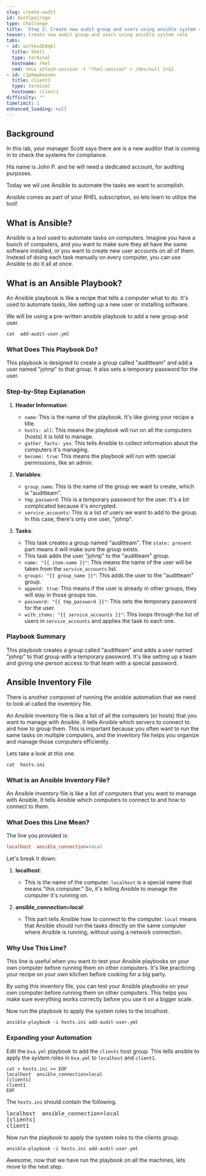 ```yaml
---
slug: create-audit
id: dxxtlpejrxgo
type: challenge
title: 'Step 2: Create new audit group and users using ansible system role'
teaser: Create new audit group and users using ansible system role
tabs:
- id: azrkksd28qkl
  title: Shell
  type: terminal
  hostname: rhel
  cmd: tmux attach-session -t "rhel-session" > /dev/null 2>&1
- id: c1p0ewmsonmx
  title: client1
  type: terminal
  hostname: client1
difficulty: ""
timelimit: 1
enhanced_loading: null
---
```

## Background

In this lab, your manager Scott says there are is a new auditor that is coming in to check the systems for compliance.

His name is John P. and he will need a dedicated account, for auditing purposes.

Today we wil use Ansible to automate the tasks we want to acomplish.

Ansible comes as part of your RHEL subscription, so lets learn to utilize the tool!

## What is Ansible?

Ansible is a tool used to automate tasks on computers. Imagine you have a bunch of computers, and you want to make sure they all have the same software installed, or you want to create new user accounts on all of them. Instead of doing each task manually on every computer, you can use Ansible to do it all at once.

## What is an Ansible Playbook?
An Ansible playbook is like a recipe that tells a computer what to do. It's used to automate tasks, like setting up a new user or installing software.

We will be using a pre-written ansible playbook to add a new group and user.

```bash,run
cat  add-audit-user.yml
```

### What Does This Playbook Do?
This playbook is designed to create a group called "auditteam" and add a user named "johnp" to that group. It also sets a temporary password for the user.

### Step-by-Step Explanation

1. **Header Information**:
   - `name`: This is the name of the playbook. It's like giving your recipe a title.
   - `hosts: all`: This means the playbook will run on all the computers (hosts) it is told to manage.
   - `gather_facts: yes`: This tells Ansible to collect information about the computers it's managing.
   - `become: true`: This means the playbook will run with special permissions, like an admin.

2. **Variables**:
   - `group_name`: This is the name of the group we want to create, which is "auditteam".
   - `tmp_password`: This is a temporary password for the user. It's a bit complicated because it's encrypted.
   - `service_accounts`: This is a list of users we want to add to the group. In this case, there's only one user, "johnp".

3. **Tasks**:
   - This task creates a group named "auditteam". The `state: present` part means it will make sure the group exists.
   - This task adds the user "johnp" to the "auditteam" group.
   - `name: "{{ item.name }}"`: This means the name of the user will be taken from the `service_accounts` list.
   - `groups: "{{ group_name }}"`: This adds the user to the "auditteam" group.
   - `append: true`: This means if the user is already in other groups, they will stay in those groups too.
   - `password: "{{ tmp_password }}"`: This sets the temporary password for the user.
   - `with_items: "{{ service_accounts }}"`: This loops through the list of users in `service_accounts` and applies the task to each one.

### Playbook Summary
This playbook creates a group called "auditteam" and adds a user named "johnp" to that group with a temporary password. It's like setting up a team and giving one person access to that team with a special password.

## Ansible Inventory File

There is another componet of running the anisble automation that we need to look at called the inventory file.

An Ansible inventory file is like a list of all the computers (or hosts) that you want to manage with Ansible. It tells Ansible which servers to connect to and how to group them. This is important because you often want to run the same tasks on multiple computers, and the inventory file helps you organize and manage those computers efficiently.

Lets take a look at this one.

```bash,run
cat  hosts.ini
```
### What is an Ansible Inventory File?

An Ansible inventory file is like a list of computers that you want to manage with Ansible. It tells Ansible which computers to connect to and how to connect to them.

### What Does this Line Mean?

The line you provided is:

```ini
localhost  ansible_connection=local
```

Let's break it down:

1. **localhost**:
   - This is the name of the computer. `localhost` is a special name that means "this computer." So, it's telling Ansible to manage the computer it's running on.

2. **ansible_connection=local**:
   - This part tells Ansible how to connect to the computer. `local` means that Ansible should run the tasks directly on the same computer where Ansible is running, without using a network connection.

### Why Use This Line?

This line is useful when you want to test your Ansible playbooks on your own computer before running them on other computers. It's like practicing your recipe on your own kitchen before cooking for a big party.

By using this inventory file, you can test your Ansible playbooks on your own computer before running them on other computers. This helps you make sure everything works correctly before you use it on a bigger scale.

Now run the playbook to apply the system roles to the localhost.

```bash,run
ansible-playbook -i hosts.ini add-audit-user.yml
```

### Expanding your Automation

Edit the `bsa.yml` playbook to add the `clients` host group.
This tells ansible to apply the system roles in `bsa.yml` to `localhost` and `client1`.
```bash,run
cat > hosts.ini << EOF
localhost  ansible_connection=local
[clients]
client1
EOF
```

The `hosts.ini` should contain the following.

<pre>
localhost  ansible_connection=local
[clients]
client1
</pre>

Now run the playbook to apply the system roles to the clients group.

```bash,run
ansible-playbook -i hosts.ini add-audit-user.yml
```

Awesome, now that we have run the playbook on all the machines, lets move to the next step.

